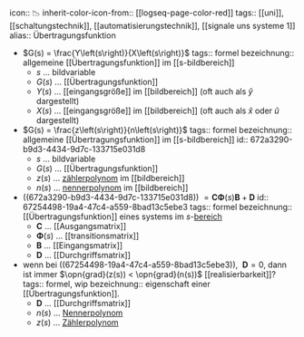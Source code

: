 icon:: 📉
inherit-color-icon-from:: [[logseq-page-color-red]]
tags:: [[uni]], [[schaltungstechnik]], [[automatisierungstechnik]], [[signale uns systeme 1]] 
alias:: Übertragungsfunktion

- $G(s) = \frac{Y\left(s\right)}{X\left(s\right)}$
  tags:: formel
  bezeichnung:: allgemeine [[Übertragungsfunktion]] im [[s-bildbereich]]
	- $s$ ... bildvariable
	- $G(s)$ ... [[Übertragungsfunktion]]
	- $Y(s)$ ... [[eingangsgröße]] im [[bildbereich]] (oft auch als $\hat{y}$ dargestellt)
	- $X(s)$ ... [[eingangsgröße]] im [[bildbereich]] (oft auch als $\hat{x}$ oder $\hat{u}$ dargestellt)
- $G(s) = \frac{z\left(s\right)}{n\left(s\right)}$
  tags:: formel
  bezeichnung:: allgemeine [[Übertragungsfunktion]] im [[s-bildbereich]]
  id:: 672a3290-b9d3-4434-9d7c-133715e031d8
	- $s$ ... bildvariable
	- $G(s)$ ... [[Übertragungsfunktion]]
	- $z(s)$ ... [zählerpolynom]([[polynom]]) im [[bildbereich]]
	- $n(s)$ ... [nennerpolynom]([[polynom]]) im [[bildbereich]]
- ((672a3290-b9d3-4434-9d7c-133715e031d8)) $= \mathbf{C} \mathbf{\Phi}(s) \mathbf{B} +\mathbf{D}$
  id:: 67254498-19a4-47c4-a559-8bad13c5ebe3
  tags:: formel
  bezeichnung:: [[Übertragungsfunktion]] eines systems im $s$-[bereich]([[laplacetransformiert]])
	- $\mathbf{C}$ ... [[Ausgangsmatrix]]
	- $\mathbf{\Phi}(s)$ ... [[transitionsmatrix]]
	- $\mathbf{B}$ ... [[Eingangsmatrix]]
	- $\mathbf{D}$ ... [[Durchgriffsmatrix]]
- wenn bei ((67254498-19a4-47c4-a559-8bad13c5ebe3)), $~\mathbf{D} = 0$, dann ist immer $\opn{grad}(z(s)) < \opn{grad}(n(s))$ [[realisierbarkeit]]? 
  tags:: formel, wip
  bezeichnung:: eigenschaft einer [[Übertragungsfunktion]].
	- $\mathbf{D}$ ... [[Durchgriffsmatrix]]
	- $n(s)$ ... [Nennerpolynom]([[polynom]])
	- $z(s)$ ... [Zählerpolynom]([[polynom]])
